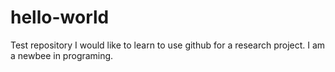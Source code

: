 # hello-world
Test repository
I would like to learn to use github for a research project. I am a newbee in programing. 
